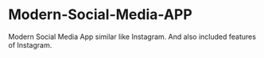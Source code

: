 # Modern-Social-Media-APP
Modern Social Media App similar like Instagram. And also included features of Instagram.
